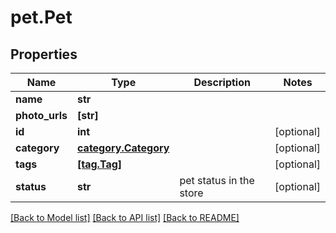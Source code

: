 # pet.Pet

## Properties
Name | Type | Description | Notes
------------ | ------------- | ------------- | -------------
**name** | **str** |  | 
**photo_urls** | **[str]** |  | 
**id** | **int** |  | [optional] 
**category** | [**category.Category**](Category.md) |  | [optional] 
**tags** | [**[tag.Tag]**](Tag.md) |  | [optional] 
**status** | **str** | pet status in the store | [optional] 

[[Back to Model list]](../README.md#documentation-for-models) [[Back to API list]](../README.md#documentation-for-api-endpoints) [[Back to README]](../README.md)


